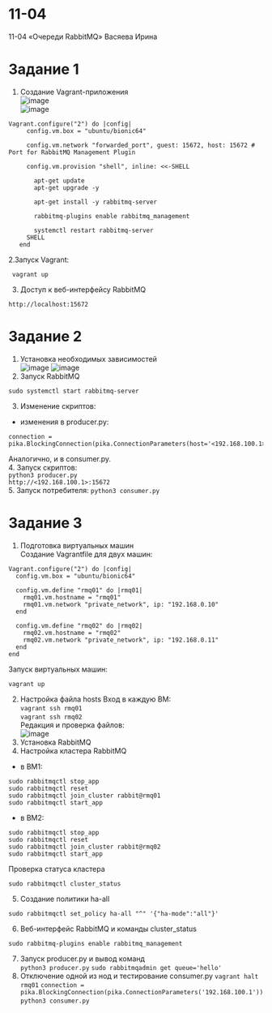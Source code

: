 # 11-04
11-04 «Очереди RabbitMQ» Васяева Ирина
# Задание 1
1. Создание Vagrant-приложения  
![image](https://github.com/user-attachments/assets/834c5f7a-25a0-4585-ac3c-2b557f455644)  
![image](https://github.com/user-attachments/assets/8b41d9e9-d26b-4156-af8b-2c774af289e2)  
```
Vagrant.configure("2") do |config|
     config.vm.box = "ubuntu/bionic64"
     
     config.vm.network "forwarded_port", guest: 15672, host: 15672 # Port for RabbitMQ Management Plugin

     config.vm.provision "shell", inline: <<-SHELL

       apt-get update
       apt-get upgrade -y

       apt-get install -y rabbitmq-server

       rabbitmq-plugins enable rabbitmq_management

       systemctl restart rabbitmq-server
     SHELL
   end
```
2.Запуск Vagrant:
```
 vagrant up
```
3. Доступ к веб-интерфейсу RabbitMQ
```
http://localhost:15672
```
# Задание 2
1. Установка необходимых зависимостей  
![image](https://github.com/user-attachments/assets/c2e0fd7b-a6d2-4242-82d2-c61c8a7249c0)
![image](https://github.com/user-attachments/assets/e7df648a-fdde-4eec-b776-1ed7ef114449)
2. Запуск RabbitMQ
```
sudo systemctl start rabbitmq-server
```
3.  Изменение скриптов:  
* изменения в producer.py:  
```
connection = pika.BlockingConnection(pika.ConnectionParameters(host='<192.168.100.1>'))
```
Аналогично, и в consumer.py.  
4. Запуск скриптов:  
`python3 producer.py`  
`http://<192.168.100.1>:15672`  
5. Запуск потребителя:
`python3 consumer.py`
# Задание 3
1. Подготовка виртуальных машин  
Создание Vagrantfile для двух машин:
```
Vagrant.configure("2") do |config|
  config.vm.box = "ubuntu/bionic64"

  config.vm.define "rmq01" do |rmq01|
    rmq01.vm.hostname = "rmq01"
    rmq01.vm.network "private_network", ip: "192.168.0.10"
  end

  config.vm.define "rmq02" do |rmq02|
    rmq02.vm.hostname = "rmq02"
    rmq02.vm.network "private_network", ip: "192.168.0.11"
  end
end
```
Запуск виртуальных машин:  
```
vagrant up
```
2. Настройка файла hosts
Вход в каждую ВМ:  
`vagrant ssh rmq01`  
`vagrant ssh rmq02`  
Редакция и проверка файлов:  
![image](https://github.com/user-attachments/assets/7a1b3f14-1462-4852-952c-2ea6c0e01465)  
3. Установка RabbitMQ  
4. Настройка кластера RabbitMQ  
* в ВМ1:  
```
sudo rabbitmqctl stop_app
sudo rabbitmqctl reset
sudo rabbitmqctl join_cluster rabbit@rmq01
sudo rabbitmqctl start_app
```
* в ВМ2:  
```
sudo rabbitmqctl stop_app
sudo rabbitmqctl reset
sudo rabbitmqctl join_cluster rabbit@rmq02
sudo rabbitmqctl start_app
```
Проверка статуса кластера  
```
sudo rabbitmqctl cluster_status
```
5. Создание политики ha-all
```
sudo rabbitmqctl set_policy ha-all "^" '{"ha-mode":"all"}'
```
6.  Веб-интерфейс RabbitMQ и команды cluster_status
```
sudo rabbitmq-plugins enable rabbitmq_management
```
7. Запуск producer.py и вывод команд  
`python3 producer.py`
`sudo rabbitmqadmin get queue='hello'`
8. Отключение одной из нод и тестирование consumer.py
`vagrant halt rmq01`
`connection = pika.BlockingConnection(pika.ConnectionParameters('192.168.100.1'))`  
`python3 consumer.py`
